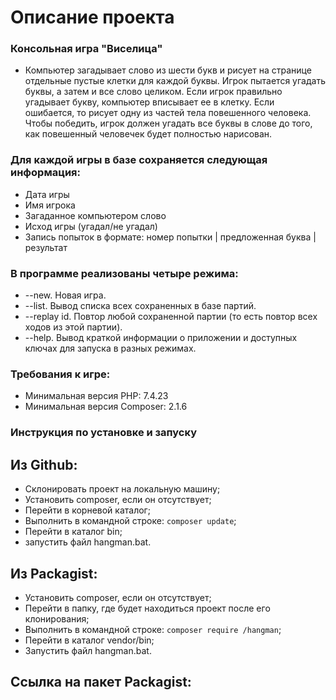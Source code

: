 # Описание проекта

### Консольная игра "Виселица"  
* Компьютер загадывает слово из шести букв и рисует на странице отдельные пустые клетки для каждой буквы. Игрок пытается угадать буквы, а затем и все слово целиком. Если игрок правильно угадывает букву, компьютер вписывает ее в клетку. Если ошибается, то рисует одну из частей тела повешенного человека. Чтобы победить, игрок должен угадать все буквы в слове до того, как повешенный человечек будет полностью нарисован.

### Для каждой игры в базе сохраняется следующая информация:
* Дата игры
* Имя игрока
* Загаданное компьютером слово
* Исход игры (угадал/не угадал)
* Запись попыток в формате: номер попытки | предложенная буква | результат

### В программе реализованы четыре режима:
* --new. Новая игра.
* --list. Вывод списка всех сохраненных в базе партий.
* --replay id. Повтор любой сохраненной партии (то есть повтор всех ходов из этой партии).
* --help. Вывод краткой информации о приложении и доступных ключах для запуска в разных режимах.

### Требования к игре:
* Минимальная версия PHP: 7.4.23 
* Минимальная версия Composer: 2.1.6

### Инструкция по установке и запуску 

## Из Github:

* Склонировать проект на локальную машину;
* Установить composer, если он отсутствует;
* Перейти в корневой каталог;
* Выполнить в командной строке: `composer update`;
* Перейти в каталог bin;
* запустить файл hangman.bat.

## Из Packagist:

* Установить composer, если он отсутствует;
* Перейти в папку, где будет находиться проект после его клонирования;
* Выполнить в командной строке: `composer require /hangman`;
* Перейти в каталог vendor/bin;
* Запустить файл hangman.bat.

## Ссылка на пакет Packagist:

